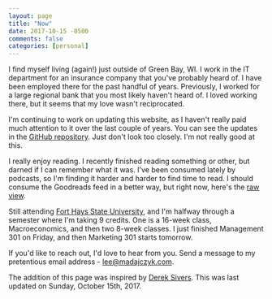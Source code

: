 ```yaml
---
layout: page
title: "Now"
date: 2017-10-15 -0500
comments: false
categories: [personal]
---
```


I find myself living (again!) just outside of Green Bay, WI.  I work in the IT
department for an insurance company that you've probably heard of.  I have been
employed there for the past handful of years.  Previously, I worked for a large
regional bank that you most likely haven't heard of.  I loved working there,
but it seems that my love wasn't reciprocated.

I'm continuing to work on updating this website, as I haven't really paid much
attention to it over the last couple of years.  You can see the updates in the
[GitHub repository][3].  Just don't look too
closely.  I'm not really good at this.

I really enjoy reading.  I recently finished reading something or other, but
darned if I can remember what it was.  I've been consumed lately by podcasts, so
I'm finding it harder and harder to find time to read.  I should consume the
Goodreads feed in a better way, but right now, here's the [raw view][4].

Still attending [Fort Hays State University][1], and I'm halfway through
a semester where I'm taking 9 credits.  One is a 16-week class, Macroeconomics,
and then two 8-week classes.  I just finished Management 301 on Friday, and then
Marketing 301 starts tomorrow.

If you'd like to reach out, I'd love to hear from you.  Send a message to my
pretentious email address - <lee@madajczyk.com>.

The addition of this page was inspired by [Derek Sivers][2].  This was last
updated on Sunday, October 15th, 2017.

[1]: https://www.fhsu.edu/
[2]: https://sivers.org/now
[3]: https://github.com/madajczyk/madajczyk.com/commits/gh-pages
[4]:  https://www.goodreads.com/review/list_rss/51904610?key=0zCxSFNLoWQ3rnSC1_MMVWRzvXAcEdilCfTv9yDIm0ISVmwx&shelf=currently-reading
